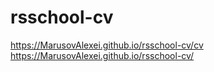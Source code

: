 # rsschool-cv
https://MarusovAlexei.github.io/rsschool-cv/cv  
https://MarusovAlexei.github.io/rsschool-cv/
